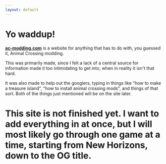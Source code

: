 ```yaml
---
layout: default
---
```

<!-- This hopefully changes the icon of the site to fasil. -->
<link rel="shortcut icon" type="image/x-icon" href="fasil.ico" />

# Yo waddup!
[**ac-modding.com**](https://ac-modding.com/) is a website for anything that has to do with, you guessed it, Animal Crossing modding. 

This was primarily made, since I felt a lack of a central source for information made it too intimidating to get into, when in reality it isn't that hard.

It was also made to help out the googlers, typing in things like "how to make a treasure island", "how to install animal crossing mods", and things of that sort. Both of the things just mentioned will be on the site later.

# **This site is not finished yet. I want to add everything in at once, but I will most likely go through one game at a time, starting from New Horizons, down to the OG title.**
